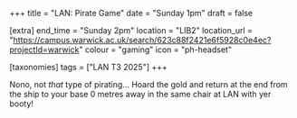 +++
title = "LAN: Pirate Game"
date = "Sunday 1pm"
draft = false

[extra]
end_time = "Sunday 2pm"
location = "LIB2"
location_url = "https://campus.warwick.ac.uk/search/623c88f2421e6f5928c0e4ec?projectId=warwick"
colour = "gaming"
icon = "ph-headset"

[taxonomies]
tags = ["LAN T3 2025"]
+++

Nono, not *that* type of pirating... Hoard the gold and return at the end from the ship to your base 0 metres away in the same chair at LAN with yer booty!